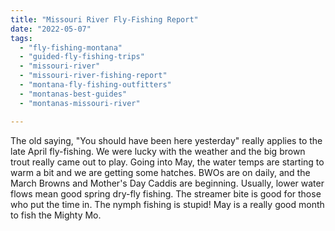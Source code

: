 ```yaml
---
title: "Missouri River Fly-Fishing Report"
date: "2022-05-07"
tags: 
  - "fly-fishing-montana"
  - "guided-fly-fishing-trips"
  - "missouri-river"
  - "missouri-river-fishing-report"
  - "montana-fly-fishing-outfitters"
  - "montanas-best-guides"
  - "montanas-missouri-river"

---
```


The old saying, "You should have been here yesterday" really applies to the late April fly-fishing. We were lucky with the weather and the big brown trout really came out to play. Going into May, the water temps are starting to warm a bit and we are getting some hatches. BWOs are on daily, and the March Browns and Mother's Day Caddis are beginning. Usually, lower water flows mean good spring dry-fly fishing. The streamer bite is good for those who put the time in. The nymph fishing is stupid! May is a really good month to fish the Mighty Mo.
